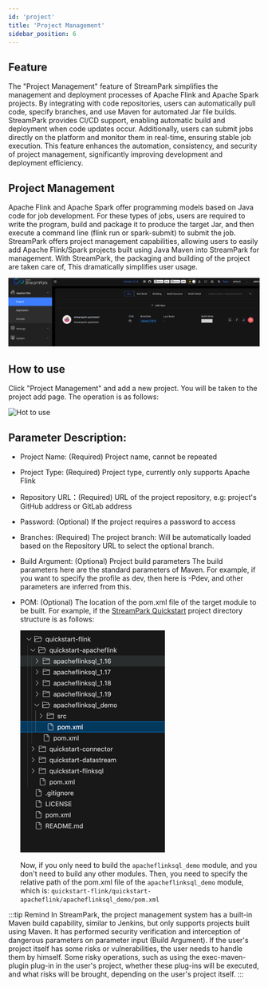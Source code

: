 ```yaml
---
id: 'project'
title: 'Project Management'
sidebar_position: 6
---
```


## Feature
The "Project Management" feature of StreamPark simplifies the management and deployment processes of Apache Flink and Apache Spark projects. By integrating with code repositories, users can automatically pull code, specify branches, and use Maven for automated Jar file builds. StreamPark provides CI/CD support, enabling automatic build and deployment when code updates occur. Additionally, users can submit jobs directly on the platform and monitor them in real-time, ensuring stable job execution. This feature enhances the automation, consistency, and security of project management, significantly improving development and deployment efficiency.

## Project Management

Apache Flink and Apache Spark offer programming models based on Java code for job development. For these types of jobs, users are required to write the program, build and package it to produce the target Jar, and then execute a command line (flink run or spark-submit) to submit the job. StreamPark offers project management capabilities, allowing users to easily add Apache Flink/Spark projects built using Java Maven into StreamPark for management. With StreamPark, the packaging and building of the project are taken care of, This dramatically simplifies user usage.

![Project](/doc/image/project/project.png)

## How to use

Click "Project Management" and add a new project. You will be taken to the project add page. The operation is as follows:

![Hot to use](/doc/image/project/project.gif)

## Parameter Description:

- Project Name: (Required) Project name, cannot be repeated
- Project Type: (Required) Project type, currently only supports Apache Flink
- Repository URL：(Required) URL of the project repository, e.g: project's GitHub address or GitLab address
- Password: (Optional) If the project requires a password to access
- Branches: (Required) The project branch: Will be automatically loaded based on the Repository URL to select the optional branch.
- Build Argument: (Optional) Project build parameters
  The build parameters here are the standard parameters of Maven. For example, if you want to specify the profile as dev, then here is -Pdev, and other parameters are inferred from this.

- POM: (Optional) The location of the pom.xml file of the target module to be built. For example, if the [StreamPark Quickstart](https://github.com/apache/incubator-streampark-quickstart) project directory structure is as follows:

  ![Pom](/doc/image/project/pom-position.png)

  Now, if you only need to build the `apacheflinksql_demo` module, and you don't need to build any other modules. Then, you need to specify the relative path of the pom.xml file of the `apacheflinksql_demo` module, which is: `quickstart-flink/quickstart-apacheflink/apacheflinksql_demo/pom.xml`


:::tip Remind
In StreamPark, the project management system has a built-in Maven build capability, similar to Jenkins, but only supports projects built using Maven. It has performed security verification and interception of dangerous parameters on parameter input (Build Argument). If the user's project itself has some risks or vulnerabilities, the user needs to handle them by himself. Some risky operations, such as using the exec-maven-plugin plug-in in the user's project, whether these plug-ins will be executed, and what risks will be brought, depending on the user's project itself.
:::
